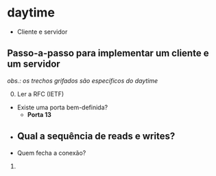 # daytime

- Cliente e servidor

## Passo-a-passo para implementar um cliente e um servidor

_obs.: os trechos grifados são específicos do daytime_

0. Ler a RFC (IETF)
  - Existe uma porta bem-definida?
    - **Porta 13**
  - Qual a sequência de reads e writes?
    - 
  - Quem fecha a conexão?
1. 